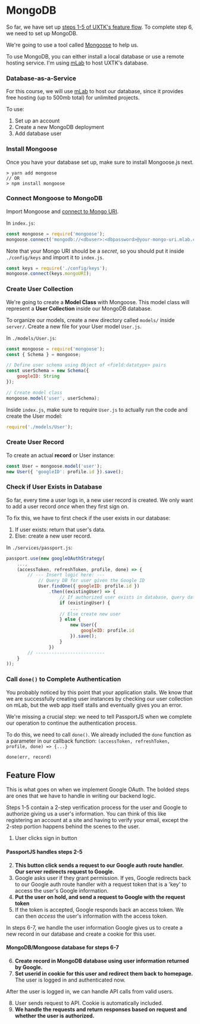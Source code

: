 # MongoDB

So far, we have set up [steps 1-5 of UXTK's feature flow](#feature-flow). To complete step 6, we need to set up MongoDB. 

We're going to use a tool called [Mongoose](http://mongoosejs.com/docs/) to help us.

To use MongoDB, you can either install a local database or use a remote hosting service. I'm using [mLab](https://mlab.com/) to host UXTK's database. 

### Database-as-a-Service
For this course, we will use [mLab](https://mlab.com/) to host our database, since it provides free hosting (up to 500mb total) for unlimited projects.

To use:
1. Set up an account 
4. Create a new MongoDB deployment
3. Add database user

### Install Mongoose
Once you have your database set up, make sure to install Mongoose.js next.
```
> yarn add mongoose 
// OR
> npm install mongoose
``` 

### Connect Mongoose to MongoDB
Import Mongoose and [connect to Mongo URI](https://docs.mlab.com/connecting/#connect-string).

In `index.js`:
```js
const mongoose = require('mongoose');
mongoose.connect('mongodb://<dbuser>:<dbpassword>@your-mongo-uri.mlab.com')
```

Note that your Mongo URI should be a *secret*, so you should put it inside `./config/keys` and import it to `index.js`.
```js
const keys = require('./config/keys');
mongoose.connect(keys.mongoURI);
```

### Create User Collection
We're going to create a **Model Class** with Mongoose. This model class will represent a **User Collection** inside our MongoDB database.

To organize our models, create a new directory called `models/` inside `server/`. Create a new file for your User model `User.js`.

In `./models/User.js`:
```js
const mongoose = require('mongoose');
const { Schema } = mongoose;

// Define user schema using Object of <field:datatype> pairs
const userSchema = new Schema({
	googleID: String
});

// Create model class
mongoose.model('user', userSchema);
```

Inside `index.js`, make sure to require `User.js` to actually run the code and create the User model:
```js
require('./models/User');
```

### Create User Record
To create an actual **record** or User instance:
```js
const User = mongoose.model('user');
new User({ 'googleID': profile.id }).save();
```

### Check if User Exists in Database 
So far, every time a user logs in, a new user record is created. We only want to add a user record *once* when they first sign on. 

To fix this, we have to first check if the user exists in our database:

1. If user exists: return that user's data.
2. Else: create a new user record.

In `./services/passport.js`:
```js
passport.use(new googleOAuthStrategy(
	...,
	(accessToken, refreshToken, profile, done) => {
		// --- Insert logic here: ---
			// Query DB for user given the Google ID
			User.findOne({ googleID: profile.id })
				.then((existingUser) => {
					// If authorized user exists in database, query database for user's info
					if (existingUser) {
						...
					// Else create new user
					} else { 
						new User({
							googleID: profile.id
						}).save();
					}
				})		
		// --------------------------
	}
));
```

### Call `done()` to Complete Authentication
You probably noticed by this point that your application stalls. We know that we are successfully creating user instances by checking our user collection on mLab, but the web app itself stalls and eventually gives you an error.

We're missing a crucial step: we need to tell PassportJS when we complete our operation to continue the authentication process.

To do this, we need to call `done()`. We already included the `done` function as a parameter in our callback function: `(accessToken, refreshToken, profile, done) => {...}`

`done(err, record)`



## Feature Flow
This is what goes on when we implement Google OAuth.
The bolded steps are ones that we have to handle in writing our backend logic.

Steps 1-5 contain a 2-step verification process for the user and Google to authorize giving us a user's information. You can think of this like registering an account at a site and having to verify your email, except the 2-step portion happens behind the scenes to the user. 

1. User clicks sign in button

#### PassportJS handles steps 2-5
2. **This button click sends a request to our Google auth route handler. Our server redirects request to Google.**
3. Google asks user if they grant permission. If yes, Google redirects back to our Google auth route handler with a request token that is a 'key' to access the user's Google information.
4. **Put the user on hold, and send a request to Google with the request token**
5. If the token is accepted, Google responds back an access token. We can then *access* the user's information with the access token.

In steps 6-7, we handle the user information Google gives us to create a new record in our database and create a cookie for this user.

#### MongoDB/Mongoose database for steps 6-7
6. **Create record in MongoDB database using user information returned by Google.**
7. **Set userid in cookie for this user and redirect them back to homepage.** The user is logged in and authenticated now.

After the user is logged in, we can handle API calls from valid users.

8. User sends request to API. Cookie is automatically included.
9. **We handle the requests and return responses based on request and whether the user is authorized.**

